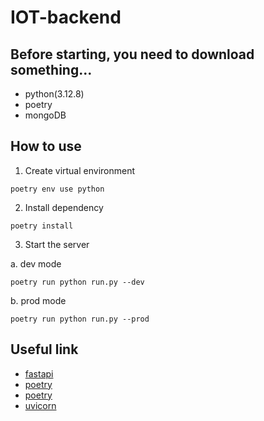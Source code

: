 # IOT-backend

## Before starting, you need to download something...

- python(3.12.8)
- poetry
- mongoDB

## How to use

1. Create virtual environment

```
poetry env use python
```

2. Install dependency

```
poetry install
```

3. Start the server

a. dev mode

```
poetry run python run.py --dev
```

b. prod mode

```
poetry run python run.py --prod
```

## Useful link

- [fastapi](https://ithelp.ithome.com.tw/articles/10320028)
- [poetry](https://blog.kyomind.tw/python-poetry/)
- [poetry](https://realnewbie.com/coding/python/python-poetry/)
- [uvicorn](https://realnewbie.com/coding/python/introduction-to-uvicorn-high-performance-asgi-server/)
